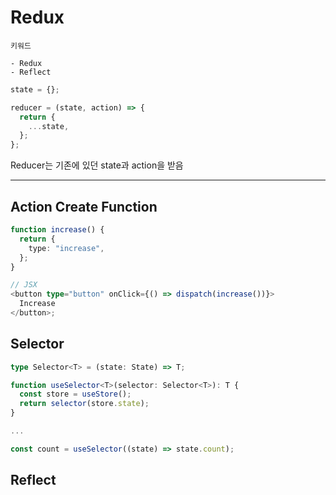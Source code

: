 # Redux

```text
키워드

- Redux
- Reflect
```

```typescript
state = {};

reducer = (state, action) => {
  return {
    ...state,
  };
};
```

Reducer는 기존에 있던 state과 action을 받음

---

## Action Create Function

```typescript
function increase() {
  return {
    type: "increase",
  };
}

// JSX
<button type="button" onClick={() => dispatch(increase())}>
  Increase
</button>;
```

## Selector

```typescript
type Selector<T> = (state: State) => T;

function useSelector<T>(selector: Selector<T>): T {
  const store = useStore();
  return selector(store.state);
}

...

const count = useSelector((state) => state.count);

```

## Reflect
